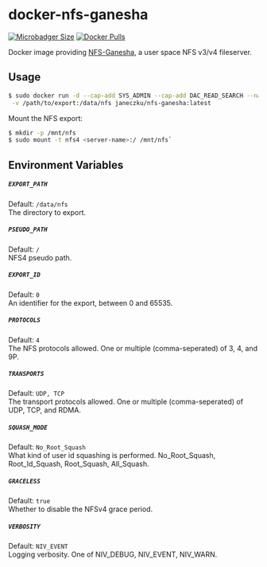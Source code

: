 docker-nfs-ganesha
=====================

[![Microbadger Size](https://images.microbadger.com/badges/image/janeczku/nfs-ganesha.svg?maxAge=8600)][microbadger]
[![Docker Pulls](https://img.shields.io/docker/pulls/janeczku/nfs-ganesha.svg?maxAge=8600)][hub]

[microbadger]: https://microbadger.com/images/janeczku/nfs-ganesha
[hub]: https://hub.docker.com/r/janeczku/nfs-ganesha/

Docker image providing [NFS-Ganesha](http://nfs-ganesha.github.io/), a user space NFS v3/v4 fileserver.

## Usage

```bash
$ sudo docker run -d --cap-add SYS_ADMIN --cap-add DAC_READ_SEARCH --name nfs \
 -v /path/to/export:/data/nfs janeczku/nfs-ganesha:latest
```

Mount the NFS export:

```bash
$ mkdir -p /mnt/nfs
$ sudo mount -t nfs4 <server-name>:/ /mnt/nfs`
```

## Environment Variables

##### `EXPORT_PATH`
Default: `/data/nfs`    
The directory to export.

##### `PSEUDO_PATH`
Default: `/`    
NFS4 pseudo path.

##### `EXPORT_ID`
Default: `0`    
An identifier for the export, between 0 and 65535.

##### `PROTOCOLS`
Default: `4`    
The NFS protocols allowed. One or multiple (comma-seperated) of 3, 4, and 9P.

##### `TRANSPORTS`
Default: `UDP, TCP`    
The transport protocols allowed. One or multiple (comma-seperated) of UDP, TCP, and RDMA.

##### `SQUASH_MODE`
Default: `No_Root_Squash`    
What kind of user id squashing is performed. No_Root_Squash, Root_Id_Squash, Root_Squash, All_Squash.

##### `GRACELESS`
Default: `true`    
Whether to disable the NFSv4 grace period.

##### `VERBOSITY`
Default: `NIV_EVENT`    
Logging verbosity. One of NIV_DEBUG, NIV_EVENT, NIV_WARN.
